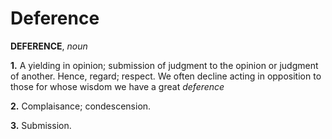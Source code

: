 # Deference

**DEFERENCE**, _noun_

**1.** A yielding in opinion; submission of judgment to the opinion or judgment of another. Hence, regard; respect. We often decline acting in opposition to those for whose wisdom we have a great _deference_

**2.** Complaisance; condescension.

**3.** Submission.
